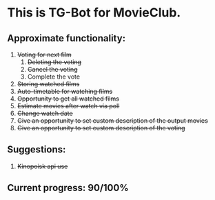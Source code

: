 # This is TG-Bot for MovieClub.

## Approximate functionality:

1. ~~Voting for next film~~
    1. ~~Deleting the voting~~
    2. ~~Cancel the voting~~
    3. Complete the vote
2. ~~Storing watched films~~
3. ~~Auto-timetable for watching films~~
4. ~~Opportunity to get all watched films~~
5. ~~Estimate movies after watch via poll~~
6. ~~Change watch date~~
7. ~~Give an opportunity to set custom description of the output movies~~
8. ~~Give an opportunity to set custom description of the voting~~


## Suggestions:

1. ~~Kinopoisk api use~~

## Current progress: 90/100%